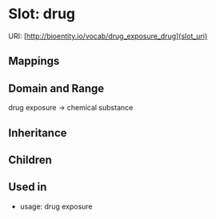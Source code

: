 # Slot: drug




URI: [http://bioentity.io/vocab/drug_exposure_drug](slot_uri)
## Mappings

## Domain and Range

drug exposure -> chemical substance
## Inheritance

## Children

## Used in

 *  usage: drug exposure
